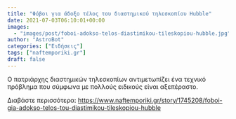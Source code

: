 ```yaml
---
title: "Φόβοι για άδοξο τέλος του διαστημικού τηλεσκοπίου Hubble"
date: 2021-07-03T06:10:01+00:00
images:
  - "images/post/foboi-adokso-telos-diastimikou-tileskopiou-hubble.jpg"
author: "AstroBot"
categories: ["Ειδήσεις"]
tags: ["naftemporiki.gr"]
draft: false
---
```


O πατριάρχης διαστημικών τηλεσκοπίων αντιμετωπίζει ένα τεχνικό πρόβλημα που σύμφωνα με πολλούς ειδικούς είναι αξεπέραστο.

Διαβάστε περισσότερα: https://www.naftemporiki.gr/story/1745208/foboi-gia-adokso-telos-tou-diastimikou-tileskopiou-hubble
